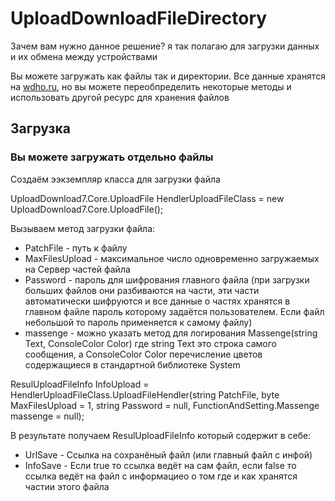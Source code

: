 # UploadDownloadFileDirectory
Зачем вам нужно данное решение?
я так полагаю для загрузки данных и их обмена между устройствами 
  
Вы можете загружать как файлы так и директории. Все данные хранятся на [wdho.ru](https://wdho.ru), но вы можете переобпределить некоторые методы и использовать другой ресурс для хранения файлов
  
## Загрузка
### Вы можете загружать отдельно файлы

Создаём ээкземпляр класса для загрузки файла

UploadDownload7.Core.UploadFile HendlerUploadFileClass = new UploadDownload7.Core.UploadFile();

Вызываем метод загрузки файла:
* PatchFile - путь к файлу
* MaxFilesUpload - максимальное число одновременно загружаемых на Сервер частей файла
* Password - пароль для шифрования главного файла (при загрузки больших файлов они разбиваются на части, эти части автоматически шифруются и все данные о частях хранятся в главном файле пароль которому задаётся пользователем. Если файл небольшой то пароль применяется к самому файлу)
* massenge - можно указать метод для логирования  Massenge(string Text, ConsoleColor Color) где string Text это строка самого сообщения, а ConsoleColor Color перечисление цветов содержащиеся в стандартной библиотеке System

ResulUploadFileInfo InfoUpload = HendlerUploadFileClass.UploadFileHendler(string PatchFile, byte MaxFilesUpload = 1, string Password = null, FunctionAndSetting.Massenge massenge = null);

В результате получаем ResulUploadFileInfo который содержит в себе:
* UrlSave - Ссылка на сохранёный файл (или главный файл с инфой)
* InfoSave - Если true то ссылка ведёт на сам файл, если false то ссылка ведёт на файл с информациео о том где и как хранятся частии этого файла
